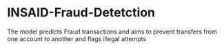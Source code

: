 # INSAID-Fraud-Detetction
The model predicts Fraud transactions and aims to prevent transfers from one account to another and flags illegal attempts
